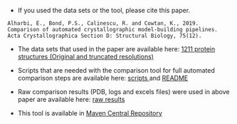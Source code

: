 - If you used the data sets or the tool, please cite this paper.
```
Alharbi, E., Bond, P.S., Calinescu, R. and Cowtan, K., 2019. Comparison of automated crystallographic model-building pipelines. Acta Crystallographica Section D: Structural Biology, 75(12).
```

- The data sets that used in the paper are available here: <a href="https://webfiles.york.ac.uk/INFODATA/d4cb35df-a42d-4365-b539-9868730d165f/PipeliensComparison/Datasets/"> 1211 protein structures (Original and truncated
resolutions)   </a> 

- Scripts that are needed with the comparison tool for full automated comparison steps are  available here: <a href="https://webfiles.york.ac.uk/INFODATA/d4cb35df-a42d-4365-b539-9868730d165f/PipeliensComparison/Experiment/"> scripts </a> and <a href="https://webfiles.york.ac.uk/INFODATA/d4cb35df-a42d-4365-b539-9868730d165f/PipeliensComparison/Experiment/README.txt/">README</a> 

- Raw comparison results (PDB, logs and excels files) were used in above paper are available here: <a href="https://webfiles.york.ac.uk/INFODATA/d4cb35df-a42d-4365-b539-9868730d165f/PipeliensComparison/Comparison_Results/"> raw results</a> 

- This tool is available in  <a href="https://search.maven.org/search?q=a:crystallographic-model-building-pipelines-comparison-tool"> Maven Central Repository   </a> 